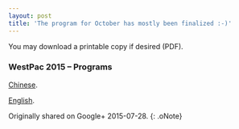 ```yaml
---
layout: post
title: 'The program for October has mostly been finalized :-)'
---
```


You may download a printable copy if desired (PDF).

### WestPac 2015 – Programs

[Chinese](http://chapters.aallnet.org/westpac/2015honolulu/files/CAFLL-WESTPAC_Chinese.pdf).

[English](http://chapters.aallnet.org/westpac/2015honolulu/files/CAFLL-WESTPAC_English.pdf).

Originally shared on Google+ 2015-07-28.
{: .oNote}
